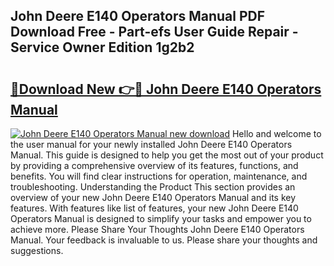 ## John Deere E140 Operators Manual PDF Download Free - Part-efs User Guide Repair - Service Owner Edition 1g2b2

# <h2><a href="http://bc89479.oget.top/?id=John+Deere+E140+Operators+Manual">🔗Download New 👉🔴 John Deere E140 Operators Manual</a></h2>

[![John Deere E140 Operators Manual new download](https://i.imgur.com/5g1atiW.png)](http://bc89479.oget.top/?id=John+Deere+E140+Operators+Manual)
Hello and welcome to the user manual for your newly installed John Deere E140 Operators Manual. This guide is designed to help you get the most out of your product by providing a comprehensive overview of its features, functions, and benefits. You will find clear instructions for operation, maintenance, and troubleshooting. Understanding the Product This section provides an overview of your new John Deere E140 Operators Manual and its key features. With features like list of features, your new John Deere E140 Operators Manual is designed to simplify your tasks and empower you to achieve more. Please Share Your Thoughts John Deere E140 Operators Manual. Your feedback is invaluable to us. Please share your thoughts and suggestions.
